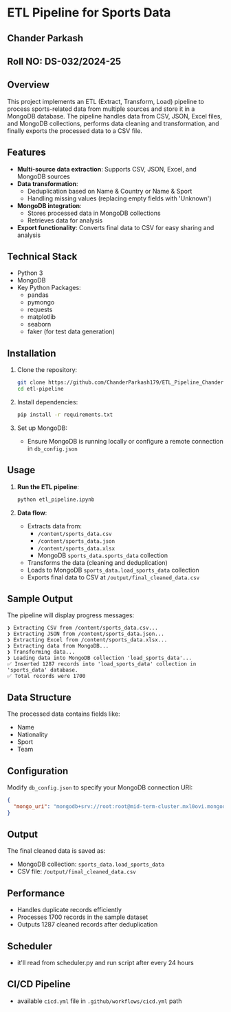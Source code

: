 # ETL Pipeline for Sports Data

## Chander Parkash
## Roll NO: DS-032/2024-25

## Overview
This project implements an ETL (Extract, Transform, Load) pipeline to process sports-related data from multiple sources and store it in a MongoDB database. The pipeline handles data from CSV, JSON, Excel files, and MongoDB collections, performs data cleaning and transformation, and finally exports the processed data to a CSV file.

## Features

- **Multi-source data extraction**: Supports CSV, JSON, Excel, and MongoDB sources
- **Data transformation**: 
  - Deduplication based on Name & Country or Name & Sport
  - Handling missing values (replacing empty fields with 'Unknown')
- **MongoDB integration**: 
  - Stores processed data in MongoDB collections
  - Retrieves data for analysis
- **Export functionality**: Converts final data to CSV for easy sharing and analysis

## Technical Stack

- Python 3
- MongoDB
- Key Python Packages:
  - pandas
  - pymongo
  - requests
  - matplotlib
  - seaborn
  - faker (for test data generation)

## Installation

1. Clone the repository:
   ```bash
   git clone https://github.com/ChanderParkash179/ETL_Pipeline_ChanderParkash_DS-032-2024-25
   cd etl-pipeline
   ```

2. Install dependencies:
   ```bash
   pip install -r requirements.txt
   ```

3. Set up MongoDB:
   - Ensure MongoDB is running locally or configure a remote connection in `db_config.json`

## Usage

1. **Run the ETL pipeline**:
   ```python
   python etl_pipeline.ipynb
   ```

2. **Data flow**:
   - Extracts data from:
     - `/content/sports_data.csv`
     - `/content/sports_data.json`
     - `/content/sports_data.xlsx`
     - MongoDB `sports_data.sports_data` collection
   - Transforms the data (cleaning and deduplication)
   - Loads to MongoDB `sports_data.load_sports_data` collection
   - Exports final data to CSV at `/output/final_cleaned_data.csv`

## Sample Output

The pipeline will display progress messages:
```
❯ Extracting CSV from /content/sports_data.csv...
❯ Extracting JSON from /content/sports_data.json...
❯ Extracting Excel from /content/sports_data.xlsx...
❯ Extracting data from MongoDB...
❯ Transforming data...
❯ Loading data into MongoDB collection 'load_sports_data'...
✅ Inserted 1287 records into 'load_sports_data' collection in 'sports_data' database.
✅ Total records were 1700
```

## Data Structure

The processed data contains fields like:
- Name
- Nationality
- Sport
- Team

## Configuration

Modify `db_config.json` to specify your MongoDB connection URI:
```json
{
  "mongo_uri": "mongodb+srv://root:root@mid-term-cluster.mxl0ovi.mongodb.net/"
}
```

## Output

The final cleaned data is saved as:
- MongoDB collection: `sports_data.load_sports_data`
- CSV file: `/output/final_cleaned_data.csv`

## Performance

- Handles duplicate records efficiently
- Processes 1700 records in the sample dataset
- Outputs 1287 cleaned records after deduplication

## Scheduler

- it'll read from scheduler.py and run script after every 24 hours

## CI/CD Pipeline

- available `cicd.yml` file in `.github/workflows/cicd.yml` path
